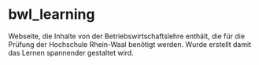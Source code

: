 # bwl_learning
Webseite, die Inhalte von der Betriebswirtschaftslehre enthält, die für die Prüfung der Hochschule Rhein-Waal benötigt werden. Wurde erstellt damit das Lernen spannender gestaltet wird.
